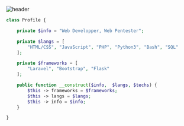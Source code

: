 ![header](https://capsule-render.vercel.app/api?type=waving&color=auto&height=220&section=header&text=Brunk&fontSize=60&animation=fadeIn&fontAlignY=38&desc=Web%20Development%20%2F%DevOps&descAlignY=51&descAlign=62)

```php
class Profile {

    private $info = "Web Developper, Web Pentester";

    private $langs = [
        "HTML/CSS", "JavaScript", "PHP", "Python3", "Bash", "SQL" 
    ];

    private $frameworks = [
        "Laravel", "Bootstrap", "Flask"
    ];

    public function __construct($info,  $langs, $techs) {
        $this -> frameworks = $frameworks;
        $this -> langs = $langs;
        $this -> info = $info;
    }

}
``` 

